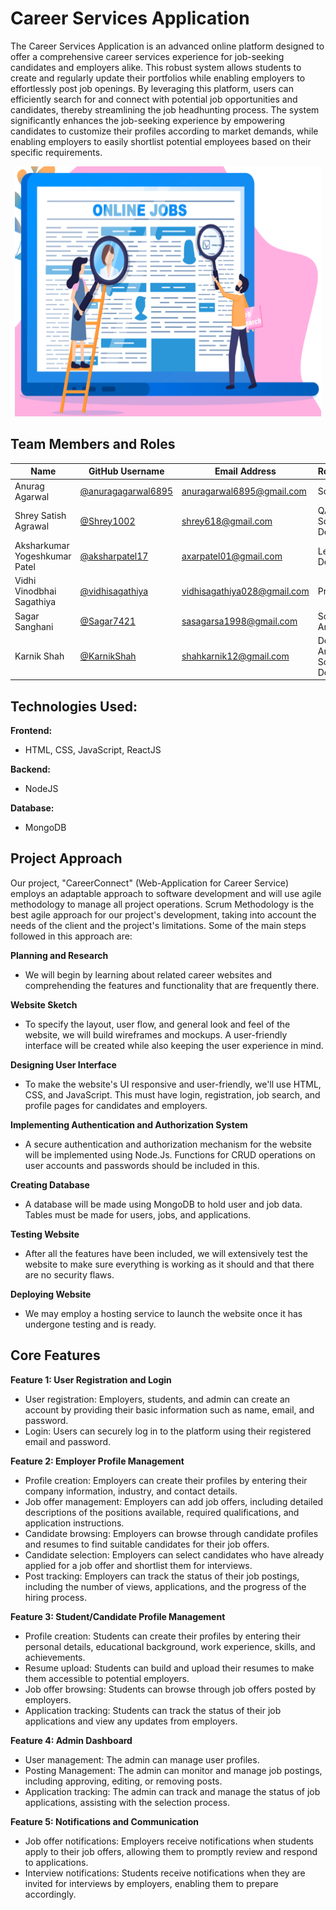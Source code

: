  # Career Services Application

The Career Services Application is an advanced online platform designed to offer a comprehensive career services experience for job-seeking candidates and employers alike. This robust system allows students to create and regularly update their portfolios while enabling employers to effortlessly post job openings. By leveraging this platform, users can efficiently search for and connect with potential job opportunities and candidates, thereby streamlining the job headhunting process. The system significantly enhances the job-seeking experience by empowering candidates to customize their profiles according to market demands, while enabling employers to easily shortlist potential employees based on their specific requirements.


<p align="center">
  <img width="490" height="400" src="./ONLINE-JOB-SEARCH-1024x512.png">
</p>


## Team Members and Roles

| Name                        | GitHub Username             | Email Address               | Role/Strengths        |
|-----------------------------|-----------------------------|-----------------------------|-----------------------|
| Anurag Agarwal               | [@anuragagarwal6895][1]     | anuragarwal6895@gmail.com   |    Scrum Master                   |
| Shrey Satish Agrawal        | [@Shrey1002][2]             | shrey618@gmail.com          |      QA Analyst/ Software Developer                |
| Aksharkumar Yogeshkumar Patel | [@aksharpatel17][3]        | axarpatel01@gmail.com       |          Lead Software Developer             |
| Vidhi Vinodbhai Sagathiya   | [@vidhisagathiya][4]        | vidhisagathiya028@gmail.com | Product Owner                     |
| Sagar Sanghani              | [@Sagar7421][5]             | sasagarsa1998@gmail.com     |   Software Architect                    |
| Karnik Shah                 | [@KarnikShah][6]            | shahkarnik12@gmail.com      | Design Analyst/ Software Developer |

[1]: https://github.com/anuragagarwal6895
[2]: https://github.com/Shrey1002
[3]: https://github.com/aksharpatel17
[4]: https://github.com/vidhisagathiya
[5]: https://github.com/Sagar7421
[6]: https://github.com/KarnikShah

## Technologies Used:

**Frontend:**

- HTML, CSS, JavaScript, ReactJS

**Backend:**

- NodeJS

**Database:**

- MongoDB

## Project Approach

Our project, "CareerConnect" (Web-Application for Career Service) employs an adaptable approach to software development and will use agile methodology to manage all project operations. Scrum Methodology is the best agile approach for our project's development, taking into account the needs of the client and the project's limitations. Some of the main steps followed in this approach are:

**Planning and Research**

- We will begin by learning about related career websites and comprehending the features and functionality that are frequently there.

**Website Sketch**

- To specify the layout, user flow, and general look and feel of the website, we will build wireframes and mockups. A user-friendly interface will be created while also keeping the user experience in mind.

**Designing User Interface**

- To make the website's UI responsive and user-friendly, we'll use HTML, CSS, and JavaScript. This must have login, registration, job search, and profile pages for candidates and employers.

**Implementing Authentication and Authorization System**

- A secure authentication and authorization mechanism for the website will be implemented using Node.Js. Functions for CRUD operations on user accounts and passwords should be included in this.

**Creating Database**

- A database will be made using MongoDB to hold user and job data. Tables must be made for users, jobs, and applications.

**Testing Website**

- After all the features have been included, we will extensively test the website to make sure everything is working as it should and that there are no security flaws.

**Deploying Website**

- We may employ a hosting service to launch the website once it has undergone testing and is ready.


## Core Features

**Feature 1: User Registration and Login**

- User registration: Employers, students, and admin can create an account by providing their basic information such as name, email, and password.
- Login: Users can securely log in to the platform using their registered email and password.

**Feature 2: Employer Profile Management**

- Profile creation: Employers can create their profiles by entering their company information, industry, and contact details.
- Job offer management: Employers can add job offers, including detailed descriptions of the positions available, required qualifications, and application instructions.
- Candidate browsing: Employers can browse through candidate profiles and resumes to find suitable candidates for their job offers.
- Candidate selection: Employers can select candidates who have already applied for a job offer and shortlist them for interviews.
- Post tracking: Employers can track the status of their job postings, including the number of views, applications, and the progress of the hiring process.

**Feature 3: Student/Candidate Profile Management**

- Profile creation: Students can create their profiles by entering their personal details, educational background, work experience, skills, and achievements.
- Resume upload: Students can build and upload their resumes to make them accessible to potential employers.
- Job offer browsing: Students can browse through job offers posted by employers.
- Application tracking: Students can track the status of their job applications and view any updates from employers.

**Feature 4: Admin Dashboard**

- User management: The admin can manage user profiles.
- Posting Management: The admin can monitor and manage job postings, including approving, editing, or removing posts.
- Application tracking: The admin can track and manage the status of job applications, assisting with the selection process.

**Feature 5: Notifications and Communication**

- Job offer notifications: Employers receive notifications when students apply to their job offers, allowing them to promptly review and respond to applications.
- Interview notifications: Students receive notifications when they are invited for interviews by employers, enabling them to prepare accordingly.
